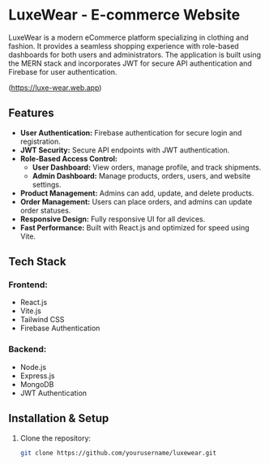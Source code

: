 # LuxeWear - E-commerce Website

LuxeWear is a modern eCommerce platform specializing in clothing and fashion. It provides a seamless shopping experience with role-based dashboards for both users and administrators. The application is built using the MERN stack and incorporates JWT for secure API authentication and Firebase for user authentication.

(https://luxe-wear.web.app)


## Features

- **User Authentication:** Firebase authentication for secure login and registration.
- **JWT Security:** Secure API endpoints with JWT authentication.
- **Role-Based Access Control:**
  - **User Dashboard:** View orders, manage profile, and track shipments.
  - **Admin Dashboard:** Manage products, orders, users, and website settings.
- **Product Management:** Admins can add, update, and delete products.
- **Order Management:** Users can place orders, and admins can update order statuses.
- **Responsive Design:** Fully responsive UI for all devices.
- **Fast Performance:** Built with React.js and optimized for speed using Vite.

## Tech Stack

### Frontend:
- React.js
- Vite.js
- Tailwind CSS
- Firebase Authentication

### Backend:
- Node.js
- Express.js
- MongoDB
- JWT Authentication

## Installation & Setup

1. Clone the repository:
   ```sh
   git clone https://github.com/yourusername/luxewear.git
